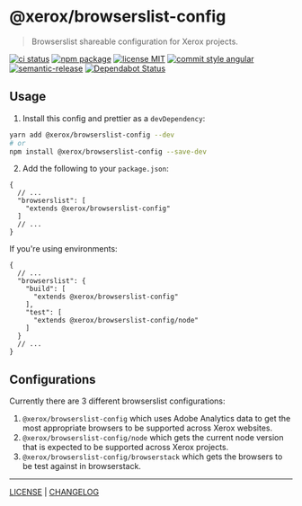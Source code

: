 # @xerox/browserslist-config

> Browserslist shareable configuration for Xerox projects.

[![ci status][ci-badge]][ci-link]
[![npm package][npm-badge]][npm-link]
[![license MIT][license-badge]][license-link]
[![commit style angular][commit-style-badge]][commit-style-link]
[![semantic-release][semantic-release-badge]][semantic-release-link]
[![Dependabot Status][dependabot-badge]][dependabot-link]

## Usage
1. Install this config and prettier as a `devDependency`:
```bash
yarn add @xerox/browserslist-config --dev
# or
npm install @xerox/browserslist-config --save-dev
```
2. Add the following to your `package.json`:
```jsonc
{
  // ...
  "browserslist": [
    "extends @xerox/browserslist-config"
  ]
  // ...
}
```
If you're using environments:
```jsonc
{
  // ...
  "browserslist": {
    "build": [
      "extends @xerox/browserslist-config"
    ],
    "test": [
      "extends @xerox/browserslist-config/node"
    ]
  }
  // ...
}
```

## Configurations
Currently there are 3 different browserslist configurations:
1. `@xerox/browserslist-config` which uses Adobe Analytics data to get the most appropriate browsers to be supported across Xerox websites.
2. `@xerox/browserslist-config/node` which gets the current node version that is expected to be supported across Xerox projects.
3. `@xerox/browserslist-config/browserstack` which gets the browsers to be test against in browserstack.


---
[LICENSE][license-link] | [CHANGELOG][changelog-link]

[license-link]: ../../LICENSE
[changelog-link]: ./CHANGELOG.md

[ci-badge]: https://flat.badgen.net/github/checks/xeroxinteractive/config/release?label=ci
[ci-link]: https://github.com/xeroxinteractive/config/actions?query=branch%3Arelease

[npm-badge]: https://flat.badgen.net/npm/v/@xerox/browserslist-config?color=cyan
[npm-link]: https://www.npmjs.com/package/@xerox/browserslist-config

[license-badge]: https://flat.badgen.net/badge/license/MIT

[commit-style-badge]: https://flat.badgen.net/badge/commit%20style/angular/purple
[commit-style-link]: https://github.com/angular/angular.js/blob/master/DEVELOPERS.md#-git-commit-guidelines

[semantic-release-badge]: https://flat.badgen.net/badge/%20%20%F0%9F%93%A6%F0%9F%9A%80/semantic%20release/e10079
[semantic-release-link]: https://github.com/semantic-release/semantic-release

[dependabot-badge]: https://flat.badgen.net/dependabot/xeroxinteractive/config?icon=dependabot
[dependabot-link]: https://dependabot.com
